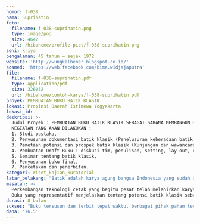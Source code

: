 ```yaml
---
nomor: f-038
nama: Suprihatin
foto:
  filename: f-038-suprihatin.png
  type: image/png
  size: 4642
  url: /hibahcme/profile-pict/f-038-suprihatin.png
seni: kriya
pengalaman: 45 tahun – sejak 1972
website: 'http://wungkalbener.blogspot.co.id/'
sosmed: 'https://web.facebook.com/bima.widjajaputra'
file:
  filename: f-038-suprihatin.pdf
  type: application/pdf
  size: 326032
  url: /hibahcme/contoh-karya/f-038-suprihatin.pdf
proyek: PEMBUATAN BUKU BATIK KLASIK
lokasi: Propinsi Daerah Istimewa Yogyakarta
lokasi_id: 
deskripsi: >-
  Judul Proyek : PEMBUATAN BUKU BATIK KLASIK SEBAGAI SARANA MEMBANGUN KEMBALI KECINTAAN TERHADAP KARYA MONUMENTAL PRODUK ASLI BANGSA INDONESIA Karya Adiluhung yang terancam tenggelam dan harus bangkit lagi.
  KEGIATAN YANG AKAN DILAKUKAN :
  1. Studi pustaka,
  2. Penyusunan dokumentasi batik klasik (Penelusuran keberadaan batik di museum-museum dan kolektor batik),
  3. Pemetaan potensi dan prospek batik klasik (Kunjungan dan wawancara terhadap pelaku pembuatan batik, pemasar dan berbagai narasumber terkait),
  4. Pembuatan Draft Buku : diskusi tim, penulisan, setting, lay out, cetak draft,
  5. Seminar tentang batik klasik,
  6. Penyusunan buku final,
  7. Pencetakan dan penerbitan.
kategori: riset_kajian_kuratorial
latar_belakang: "Batik adalah karya agung bangsa Indonesia yang sudah diakui dunia sebagai sebuah kekayaan bendawi yang mengandung nilai-nilai moral cinta kasih sayang, keindahan, kelestarian budaya, lingkungan hidup dan keanekaragaman hayati. Tumbuh dan berkembangnya batik dengan corak goresan ornamen serta gambar-gambar didalamnya, masing-masing memiliki kekhasan makna didalamnya. Batik lahir sebagai hasil dari sebuah perenungan suatu kejadian dan keadaan diri serta lingkungan yang kemudian terekspresikan dalam lembar-lembar kain yang indah dan penuh makna. Ya, tak dapat kita pungkiri bahwa batik klasik yang sarat makna tersebut sangat penting artinya dalam perkembangan budaya bangsa Indonesia yang patut dipertahankan, dilestarikan dan dikembangkan. Sayangnya ada berbagai kondisi masyarakat yang tidak cukup mendukung kelestarian batik tersebut."
masalah: >-
  Perkembangan teknologi cetak yang begitu pesat telah melahirkan karya motif batik instan yang sekedar mengutamakan keindahan. Persaingan harga antara lembar kain batik asli dengan lembar kain motif batik sangat tidak menguntungkan keberadaan batik asli. Batik asli yang diproduksi satu demi satu dengan penuh ketelatenan dan meniti waktu yang cukup lama dalam menghasilkannya telah menjadi komponen biaya produksi yang cukup tinggi dan menjadi layak jual bila konsumen bersedia membayar lebih tinggi. Keprihatinan dan do’a yang mengiringi proses pembuatan batik serta kedalaman makna yang tersirat dalam goresan motif batik menjadi nilai lebih tersendiri dari batik asli dibanding batik cetak. Untuk itulah pengenalan yang cukup memadai dari proses pembuatan dan makna filosofis karya batik menjadi penting untuk dipahamkan ke masyarakat terutama generasi usia produktif yang akan menjadi penentu kelestarian batik tersebut baik sebagai potensial produsen maupun konsumennya.
  Buku yang representatif menjelaskan tentang potensi batik klasik sebagai sarana membangun kecintaan masyarakat terhadap batik perlu memuat berbagai topik bahasan penting, yang antara lain meliputi gambaran umum tentang batik, proses pembuatannya, sejarah munculnya batik dan motif batik, aneka corak motif batik dan filosofinya serta berbagai prospek pengembangan potensi batik Indonesia.
durasi: 8 bulan
sukses: "Buku tersusun dan terbit tepat waktu, berbagai pihak paham tentang batik klasik dan terlibat dalam memberi masukan atas isi buku batik yang disusun, buku diterbitkan dalam jumlah yang memadai dan tersebar ke berbagai pihak yang kompeten ataupun potensial jadi pemanfaat aktif dari buku tersebut."
dana: '76.5'
---
```


